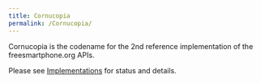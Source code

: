 ```yaml
---
title: Cornucopia
permalink: /Cornucopia/
---
```


Cornucopia is the codename for the 2nd reference implementation of the freesmartphone.org APIs.

Please see [Implementations](/Implementations "wikilink") for status and details.